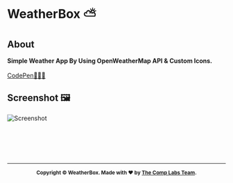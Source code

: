 # WeatherBox ⛅

## About
**Simple Weather App By Using OpenWeatherMap API & Custom Icons.**
<br>
<br>
[CodePen🧑🏻‍💻](https://codepen.io/rudrasen2/pen/gOoQojr)

## Screenshot 🖼️
![Screenshot](https://user-images.githubusercontent.com/91307601/166142269-185b829d-ee9f-4ee5-9c1f-8aa5ccdc661e.jpg)

<br>
</br>
<br>
</br>
<hr>
<footer>
  <p align="center" style="font-size: smaller;">
    <b>
    Copyright © WeatherBox. Made with <span>❤</span> by <a href="https://complabs.in" target="_blank">The Comp Labs Team</a>.
    </b>
  </p>
</footer>
